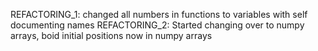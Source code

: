 REFACTORING_1: changed all numbers in functions to variables with self documenting names
REFACTORING_2: Started changing over to numpy arrays, boid initial positions now in numpy arrays